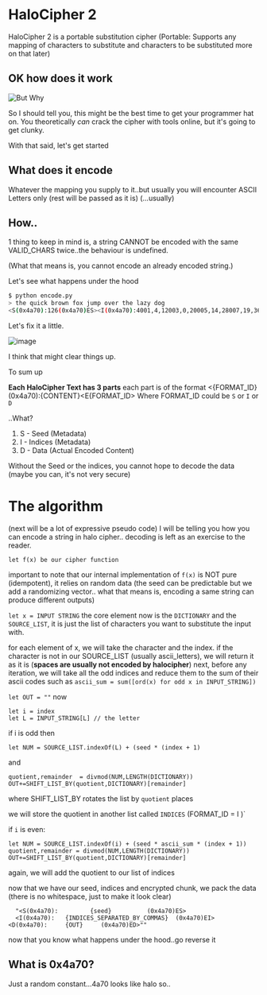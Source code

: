 # HaloCipher 2

HaloCipher 2 is a portable substitution cipher (Portable: Supports any mapping of characters to substitute and characters to be substituted more on that later)

## OK how does it work

![But Why](https://quic.ml/why)

So I should tell you, this might be the best time to get your programmer hat on. You theoretically _can_ crack the cipher with tools online, but it's going to get clunky.

With that said, let's get started

## What does it encode

Whatever the mapping you supply to it..but usually you will encounter ASCII Letters only (rest will be passed as it is) (...usually) 


## How..

1 thing to keep in mind is, a string CANNOT be encoded with the same VALID_CHARS twice..the behaviour is undefined. 

(What that means is, you cannot encode an already encoded string.)

Let's see what happens under the hood

```bash
$ python encode.py
> the quick brown fox jump over the lazy dog
<S(0x4a70):126(0x4a70)ES><I(0x4a70):4001,4,12003,0,20005,14,28007,19,36010,0,44012,28,52014,33,60016,0,68018,43,76021,0,84023,52,92025,57,100027,0,108029,66,116031,71,0,76,132036,80,0,85,148040,90,156043,0,164044,100,172047(0x4a70)EI><D(0x4a70):😈🏓Ζ Μइइ😤Ι 🙊Μ🤣Ξ💔 ΡΛ🕶 🏓😤ΞΟ🧠 ΦडढΩ ΗΗ🧠 थ💔🤒Τ 🌏αΗ(0x4a70)ED>
```

Let's fix it a little.


![image](https://user-images.githubusercontent.com/29981503/119570218-7099b900-bdcd-11eb-9226-480d308a9e8a.png)

I think that might clear things up.

To sum up

**Each HaloCipher Text has 3 parts**
each part is of the format
<{FORMAT_ID}(0x4a70):{CONTENT}<E{FORMAT_ID>
Where FORMAT_ID could be `S` or `I` or `D`

..What?

1. S - Seed (Metadata)
2. I - Indices (Metadata)
3. D - Data (Actual Encoded Content)

Without the Seed or the indices, you cannot hope to decode the data
(maybe you can, it's not very secure)

# The algorithm

(next will be a lot of expressive pseudo code)
I will be telling you how you can encode a string in halo cipher.. decoding is left as an exercise to the reader.

```
let f(x) be our cipher function
```

important to note that our internal implementation of `f(x)` is NOT pure (idempotent), it relies on random data (the seed can be predictable but we add a randomizing vector.. what that means is, encoding a same string can produce different outputs)

`let x = INPUT STRING`
the core element now is the `DICTIONARY` and the `SOURCE_LIST`, it is just the list of characters you want to substitute the input with.

for each element of x, we will take the character and the index.
if the character is not in our SOURCE_LIST (usually ascii_letters), we will return it as it is (**spaces are usually not encoded by halocipher**)
next,
before any iteration, we will take all the odd indices and reduce them to the sum of their ascii codes
such as
`ascii_sum = sum([ord(x) for odd x in INPUT_STRING])`

`let OUT = ""`
now

```
let i = index
let L = INPUT_STRING[L] // the letter
```

if i is odd
then

```
let NUM = SOURCE_LIST.indexOf(L) + (seed * (index + 1)
```

and

```
quotient,remainder  = divmod(NUM,LENGTH(DICTIONARY))
OUT+=SHIFT_LIST_BY(quotient,DICTIONARY)[remainder]
```

where SHIFT_LIST_BY rotates the list by `quotient` places

we will store the quotient in another list called `INDICES` (FORMAT_ID = I )`

if `i` is even:
```
let NUM = SOURCE_LIST.indexOf(i) + (seed * ascii_sum * (index + 1))
quotient,remainder = divmod(NUM,LENGTH(DICTIONARY))
OUT+=SHIFT_LIST_BY(quotient,DICTIONARY)[remainder]
```
again, we will add the quotient to our list of indices

now that we have our seed, indices and encrypted chunk, we pack the data
(there is no whitespace, just to make it look clear)

```
  "<S(0x4a70):         {seed}          (0x4a70)ES>
  <I(0x4a70):   {INDICES_SEPARATED_BY_COMMAS}  (0x4a70)EI>
<D(0x4a70):     {OUT}     (0x4a70)ED>""
```

now that you know what happens under the hood..go reverse it


## What is 0x4a70?

Just a random constant...4a70 looks like halo so..
